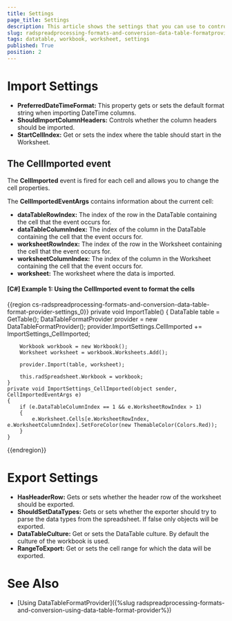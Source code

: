 ```yaml
---
title: Settings
page_title: Settings
description: This article shows the settings that you can use to control the DataTable import/export operations. 
slug: radspreadprocessing-formats-and-conversion-data-table-formatprovider-settings
tags: datatable, workbook, worksheet, settings
published: True
position: 2
---
```



# Import Settings

* __PreferredDateTimeFormat:__ This property gets or sets the default format string when importing DateTime columns.
* __ShouldImportColumnHeaders:__ Controls whether the column headers should be imported. 
* __StartCellIndex:__ Get or sets the index where the table should start in the Worksheet.

## The CellImported event

The __CellImported__  event is fired for each cell and allows you to change the cell properties.

The __CellImportedEventArgs__ contains information about the current cell:
*  __dataTableRowIndex:__ The index of the row in the DataTable containing the cell that the event occurs for.
*  __dataTableColumnIndex:__ The index of the column in the DataTable containing the cell that the event occurs for.
*  __worksheetRowIndex:__ The index of the row in the Worksheet containing the cell that the event occurs for.
*  __worksheetColumnIndex:__ The index of the column in the Worksheet containing the cell that the event occurs for.
*  __worksheet:__ The worksheet where the data is imported.


#### __[C#] Example 1: Using the CellImported event to format the cells__

{{region cs-radspreadprocessing-formats-and-conversion-data-table-format-provider-settings_0}}
	private void ImportTable()
    {
        DataTable table = GetTable();
        DataTableFormatProvider provider = new DataTableFormatProvider();
        provider.ImportSettings.CellImported += ImportSettings_CellImported;

        Workbook workbook = new Workbook();
        Worksheet worksheet = workbook.Worksheets.Add();
    
        provider.Import(table, worksheet);
    
        this.radSpreadsheet.Workbook = workbook;
    }
    private void ImportSettings_CellImported(object sender, CellImportedEventArgs e)
    {
        if (e.DataTableColumnIndex == 1 && e.WorksheetRowIndex > 1)
        {
            e.Worksheet.Cells[e.WorksheetRowIndex, e.WorksheetColumnIndex].SetForeColor(new ThemableColor(Colors.Red));
        }
    }

{{endregion}}

# Export Settings

* __HasHeaderRow:__ Gets or sets whether the header row of the worksheet should be exported.
* __ShouldSetDataTypes:__ Gets or sets whether the exporter should try to parse the data types from the spreadsheet. If false only objects will be exported.
* __DataTableCulture:__ Get or sets the DataTable culture. By default the culture of the workbook is used.
* __RangeToExport:__ Get or sets the cell range for which the data will be exported.

# See Also

* [Using DataTableFormatProvider]({%slug radspreadprocessing-formats-and-conversion-using-data-table-format-provider%})